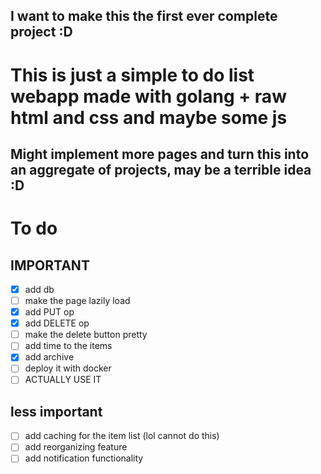 ## I want to make this the first ever complete project :D
# This is just a simple to do list webapp made with golang + raw html and css and maybe some js

## Might implement more pages and turn this into an aggregate of projects, may be a terrible idea :D


# To do

## IMPORTANT
- [x] add db
- [ ] make the page lazily load
- [x] add PUT op
- [x] add DELETE op
- [ ] make the delete button pretty
- [ ] add time to the items
- [x] add archive
- [ ] deploy it with docker
- [ ] ACTUALLY USE IT

## less important
- [ ] add caching for the item list (lol cannot do this)
- [ ] add reorganizing feature
- [ ] add notification functionality
